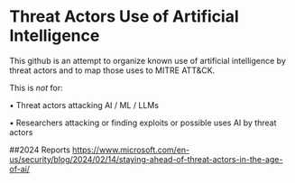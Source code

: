# Threat Actors Use of Artificial Intelligence

This github is an attempt to organize known use of artificial intelligence by threat actors and to map those uses to MITRE ATT&CK.

This is *not* for:

•	Threat actors attacking AI / ML / LLMs

•	Researchers attacking or finding exploits or possible uses AI by threat actors



##2024 Reports
https://www.microsoft.com/en-us/security/blog/2024/02/14/staying-ahead-of-threat-actors-in-the-age-of-ai/
